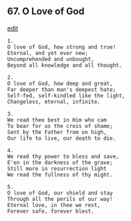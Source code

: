 
## 67.  O Love of God
[edit](https://docs.google.com/document/d/1R150hLU5dCmnuPFMGX0Ox4cHmV%2DFIkMe/edit?mode=html)




    1.
    O love of God, how strong and true!
    Eternal, and yet ever new;
    Uncomprehended and unbought,
    Beyond all knowledge and all thought.

    2.
    O love of God, how deep and great,
    Far deeper than man's deepest hate;
    Self-fed, self-kindled like the light,
    Changeless, eternal, infinite.

    3.
    We read thee best in Him who cam
    To bear for us the cross of shame;
    Sent by the Father from on high,
    Our life to live, our death to die.

    4.
    We read thy power to bless and save,
    E'en in the darkness of the grave;
    Still more in resurrection light
    We read the fullness of thy might.

    5.
    O love of God, our shield and stay
    Through all the perils of our way!
    Eternal love, in thee we rest,
    Forever safe, forever blest.
